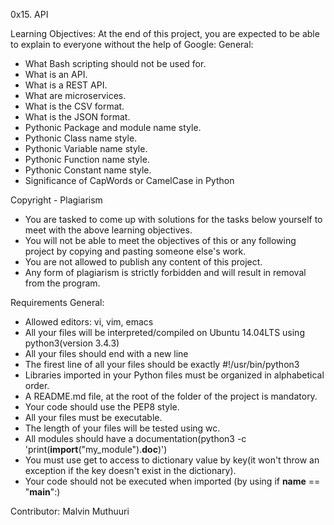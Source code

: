 0x15. API

Learning Objectives:
At the end of this project, you are expected to be able to explain to everyone without the help of Google:
General:
- What Bash scripting should not be used for.
- What is an API.
- What is a REST API.
- What are microservices.
- What is the CSV format.
- What is the JSON format.
- Pythonic Package and module name style.
- Pythonic Class name style.
- Pythonic Variable name style.
- Pythonic Function name style.
- Pythonic Constant name style.
- Significance of CapWords or CamelCase in Python

Copyright - Plagiarism
- You are tasked to come up with solutions for the tasks below yourself to meet with the above learning objectives.
- You will not be able to meet the objectives of this or any following project by copying and pasting someone else's work.
- You are not allowed to publish any content of this project.
- Any form of plagiarism is strictly forbidden and will result in removal from the program.

Requirements
General:
- Allowed editors: vi, vim, emacs
- All your files will be interpreted/compiled on Ubuntu 14.04LTS using python3(version 3.4.3)
- All your files should end with a new line
- The firest line of all your files should be exactly #!/usr/bin/python3
- Libraries imported in your Python files must be organized in alphabetical order.
- A README.md file, at the root of the folder of the project is mandatory.
- Your code should use the PEP8 style.
- All your files must be executable.
- The length of your files will be tested using wc.
- All modules should have a documentation(python3 -c 'print(__import__("my_module").__doc__)')
- You must use get to access to dictionary value by key(it won't throw an exception if the key doesn't exist in the dictionary).
- Your code should not be executed when imported (by using if __name__ == "__main__":)

Contributor:
Malvin Muthuuri
